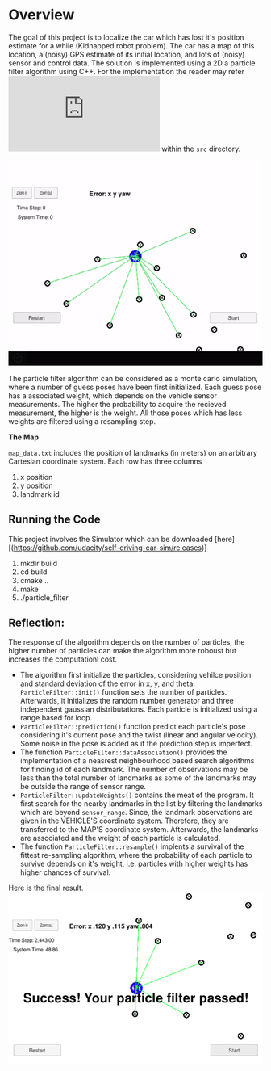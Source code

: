 [Code]: https://github.com/dringakn/CarND-Kidnapped-Vehicle-Project/blob/master/src/particle_filter.cpp

[//]: # (Image References)

[image1]: ./examples/Convergance_Result.png "Final Result"
[video1]: ./examples/Particle_Filter_For_Robot_Kidnap_Problem.gif "Video"

# Overview

The goal of this project is to localize the car which has lost it's position estimate for a while (Kidnapped robot problem). The car has a map of this location, a (noisy) GPS estimate of its initial location, and lots of (noisy) sensor and control data. The solution is implemented using a 2D a particle filter algorithm using C++. For the implementation the reader may refer ![particle_filter.cpp][Code] within the `src` directory.

![Example][video1]

The particle filter algorithm can be considered as a monte carlo simulation, where a number of guess poses have been first initialized. Each guess pose has a associated weight, which depends on the vehicle sensor measurements. The higher the probability to acquire the recieved measurement, the higher is the weight. All those poses which has less weights are filtered using a resampling step.

**The Map**

`map_data.txt` includes the position of landmarks (in meters) on an arbitrary Cartesian coordinate system. Each row has three columns
1. x position
2. y position
3. landmark id
   
## Running the Code
This project involves the Simulator which can be downloaded [here][(https://github.com/udacity/self-driving-car-sim/releases)]

1. mkdir build
2. cd build
3. cmake ..
4. make
5. ./particle_filter

## Reflection:

The response of the algorithm depends on the number of particles, the higher number of particles can make the algorithm more roboust but increases the computationl cost.

 * The algorithm first initialize the particles, considering vehilce position and standard deviation of the error in x, y, and theta. `ParticleFilter::init()` function sets the number of particles. Afterwards, it initializes the random number generator and three independent gaussian distributations. Each particle is initialized using a range based for loop.
 * `ParticleFilter::prediction()` function predict each particle's pose considering it's current pose and the twist (linear and angular velocity). Some noise in the pose is added as if the prediction step is imperfect.
 * The function `ParticleFilter::dataAssociation()` provides the implementation of a neasrest neighbourhood based search algorithms for finding id of each landmark. The number of observations may be less than the total number of landmarks as some of the landmarks may be outside the range of sensor range.
 * `ParticleFilter::updateWeights()` contains the meat of the program. It first search for the nearby landmarks in the list by filtering the landmarks which are beyond `sensor_range`. Since, the landmark observations are given in the VEHICLE'S coordinate system. Therefore, they are transferred to the MAP'S coordinate system. Afterwards, the landmarks are associated and the weight of each particle is calculated.
 * The function `ParticleFilter::resample()` implents a survival of the fittest re-sampling algorithm, where the probability of each particle to survive depends on it's weight, i.e. particles with higher weights has higher chances of survival. 

Here is the final result.
![result.][image1]
